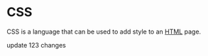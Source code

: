 # CSS

CSS is a language that can be used to add style to an [HTML](/wiki/HTML) page.

update 123 changes